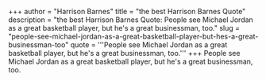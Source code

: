 +++
author = "Harrison Barnes"
title = "the best Harrison Barnes Quote"
description = "the best Harrison Barnes Quote: People see Michael Jordan as a great basketball player, but he's a great businessman, too."
slug = "people-see-michael-jordan-as-a-great-basketball-player-but-hes-a-great-businessman-too"
quote = '''People see Michael Jordan as a great basketball player, but he's a great businessman, too.'''
+++
People see Michael Jordan as a great basketball player, but he's a great businessman, too.
